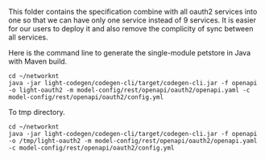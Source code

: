 This folder contains the specification combine with all oauth2 services into one so that we can have only one service instead of 9 services. It is easier for our users to deploy it and also remove the complicity of sync between all services. 

Here is the command line to generate the single-module petstore in Java with Maven build.

```
cd ~/networknt
java -jar light-codegen/codegen-cli/target/codegen-cli.jar -f openapi -o light-oauth2 -m model-config/rest/openapi/oauth2/openapi.yaml -c model-config/rest/openapi/oauth2/config.yml
```
To tmp directory.

```
cd ~/networknt
java -jar light-codegen/codegen-cli/target/codegen-cli.jar -f openapi -o /tmp/light-oauth2 -m model-config/rest/openapi/oauth2/openapi.yaml -c model-config/rest/openapi/oauth2/config.yml
```

